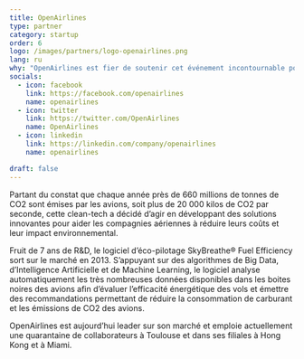 ```yaml
---
title: OpenAirlines
type: partner
category: startup
order: 6
logo: /images/partners/logo-openairlines.png
lang: ru
why: "OpenAirlines est fier de soutenir cet événement incontournable pour les développeurs ! On espère y rencontrer des développeurs curieux et innovants, motivés par les enjeux du réchauffement climatique et les défis technologiques qui permettront de sauver notre planète."
socials:
  - icon: facebook
    link: https://facebook.com/openairlines
    name: openairlines
  - icon: twitter
    link: https://twitter.com/OpenAirlines
    name: OpenAirlines
  - icon: linkedin
    link: https://linkedin.com/company/openairlines
    name: openairlines

draft: false
---
```

Partant du constat que chaque année près de 660 millions de tonnes de CO2 sont émises par les avions, soit plus de 20 000 kilos de CO2 par seconde, cette clean-tech a décidé d’agir en développant des solutions innovantes pour aider les compagnies aériennes à réduire leurs coûts et leur impact environnemental.

Fruit de 7 ans de R&D, le logiciel d’éco-pilotage SkyBreathe® Fuel Efficiency sort sur le marché en 2013. S’appuyant sur des algorithmes de Big Data, d’Intelligence Artificielle et de Machine Learning, le logiciel analyse automatiquement les très nombreuses données disponibles dans les boites noires des avions afin d’évaluer l’efficacité énergétique des vols et émettre des recommandations permettant de réduire la consommation de carburant et les émissions de CO2 des avions.

OpenAirlines est aujourd’hui leader sur son marché et emploie actuellement une quarantaine de collaborateurs à Toulouse et dans ses filiales à Hong Kong et à Miami.
